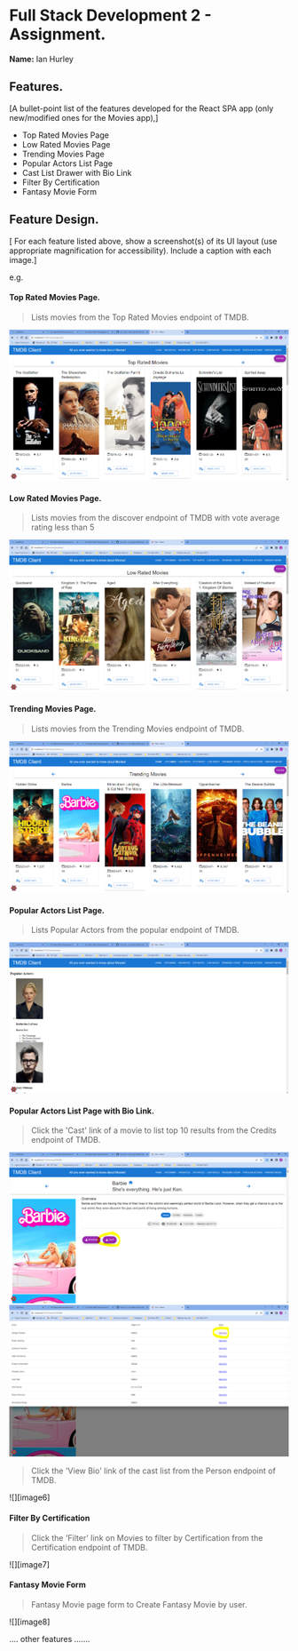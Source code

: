 # Full Stack Development 2 - Assignment.

__Name:__ Ian Hurley

## Features.

[A bullet-point list of the features developed for the React SPA app (only new/modified ones for the Movies app),]

+ Top Rated Movies Page
+ Low Rated Movies Page 
+ Trending Movies Page
+ Popular Actors List Page
+ Cast List Drawer with Bio Link
+ Filter By Certification
+ Fantasy Movie Form


## Feature Design.

[ For each feature listed above, show a screenshot(s) of its UI layout (use appropriate magnification for accessibility). Include a caption with each image.]

e.g. 

#### Top Rated Movies Page.

> Lists movies from the Top Rated Movies endpoint of TMDB.

![top rated](src/images/topRated.PNG)

#### Low Rated Movies Page.

> Lists movies from the discover endpoint of TMDB with vote average rating less than 5

![low rated](src/images/lowRated.PNG)

#### Trending Movies Page.

> Lists movies from the Trending Movies endpoint of TMDB.

![trending today](src/images/trendingToday.PNG)

#### Popular Actors List Page.

> Lists Popular Actors from the popular endpoint of TMDB.

![popular actors](src/images/popularActors.PNG)

#### Popular Actors List Page with Bio Link.

> Click the 'Cast' link of a movie to list top 10 results from the Credits endpoint of TMDB. 

![cast link](src/images/castLink.PNG)
![cast drawer](src/images/castDrawer.PNG)

> Click the 'View Bio' link of the cast list from the Person endpoint of TMDB. 

![][image6]

#### Filter By Certification

> Click the 'Filter' link on Movies to filter by Certification from the Certification endpoint of TMDB. 

![][image7]

#### Fantasy Movie Form

> Fantasy Movie page form to Create Fantasy Movie by user.

![][image8]





.... other features .......